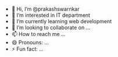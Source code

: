 - 👋 Hi, I’m @prakashswarnkar
- 👀 I’m interested in IT department
- 🌱 I’m currently learning web development
- 💞️ I’m looking to collaborate on ...
- 📫 How to reach me ...
- 😄 Pronouns: ...
- ⚡ Fun fact: ...

<!---
prakashswarnkar/prakashswarnkar is a ✨ special ✨ repository because its `README.md` (this file) appears on your GitHub profile.
You can click the Preview link to take a look at your changes.
--->
